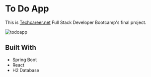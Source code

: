 # To Do App
This is [Techcareer.net](https://www.techcareer.net) Full Stack Developer Bootcamp's final project.

![todoapp](https://github.com/ersin-kaya/spring-boot-todo-application/assets/79023498/e2f42d84-554c-453b-9e47-7ee96134bdf4)

## Built With
* Spring Boot
* React
* H2 Database
